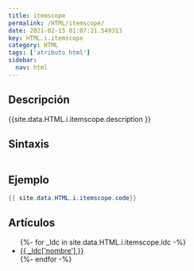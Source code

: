 ```yaml
---
title: itemscope
permalink: /HTML/itemscope/
date: 2021-02-15 01:07:21.549313
key: HTML.i.itemscope
category: HTML
tags: ['atributo html']
sidebar: 
  nav: html
---
```


## Descripción
{{site.data.HTML.i.itemscope.description }}

## Sintaxis
~~~html
~~~

## Ejemplo
~~~java
{{ site.data.HTML.i.itemscope.code}}
~~~

## Artículos
<ul>
{%- for _ldc in site.data.HTML.i.itemscope.ldc -%}
   <li>
       <a href="{{_ldc['url'] }}">{{ _ldc['nombre'] }}</a>
   </li>
{%- endfor -%}
</ul>
